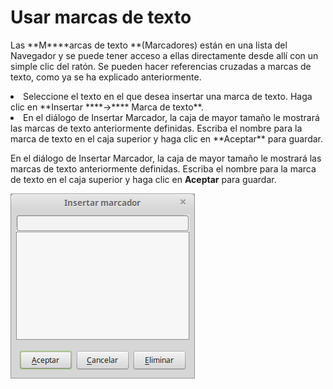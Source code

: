 
# Usar marcas de texto

Las **M****arcas de texto **(Marcadores) están en una lista del Navegador y se puede tener acceso a ellas directamente desde allí con un simple clic del ratón. Se pueden hacer referencias cruzadas a marcas de texto, como ya se ha explicado anteriormente.

<li>
Seleccione el texto en el que desea insertar una marca de texto. Haga clic en **Insertar ****→**** Marca de texto**.
</li>
<li>
En el diálogo de Insertar Marcador, la caja de mayor tamaño le mostrará las marcas de texto anteriormente definidas. Escriba el nombre para la marca de texto en el caja superior y haga clic en **Aceptar** para guardar.
</li>

En el diálogo de Insertar Marcador, la caja de mayor tamaño le mostrará las marcas de texto anteriormente definidas. Escriba el nombre para la marca de texto en el caja superior y haga clic en **Aceptar** para guardar.

![](https://raw.githubusercontent.com/catedu/libreOffice-la-suite-ofimatica-libre/master/img/Insertar_marcador_293.png)
